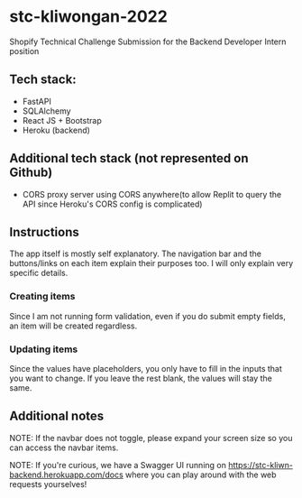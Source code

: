 # stc-kliwongan-2022
Shopify Technical Challenge Submission for the Backend Developer Intern position

## Tech stack:
- FastAPI
- SQLAlchemy
- React JS + Bootstrap
- Heroku (backend)

## Additional tech stack (not represented on Github)
- CORS proxy server using CORS anywhere(to allow Replit to query the API since Heroku's CORS config is complicated)

## Instructions

The app itself is mostly self explanatory. The navigation bar and the buttons/links on each item explain their purposes too.
I will only explain very specific details.

### Creating items

Since I am not running form validation, even if you do submit empty fields, an item will be created regardless.

### Updating items

Since the values have placeholders, you only have to fill in the inputs that you want to change.
If you leave the rest blank, the values will stay the same.

## Additional notes

NOTE: If the navbar does not toggle, please expand your screen size so you can access the navbar items.

NOTE: If you're curious, we have a Swagger UI running on
https://stc-kliwn-backend.herokuapp.com/docs where you can play around with the web requests yourselves!
